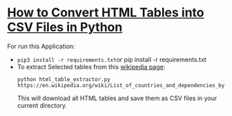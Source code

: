 # [How to Convert HTML Tables into CSV Files in Python](https://www.thepythoncode.com/article/convert-html-tables-into-csv-files-in-python)
For run this Application:
- `pip3 install -r requirements.txt`or pip install -r requirements.txt
- To extract Selected tables from this [wikipedia page](https://en.wikipedia.org/wiki/List_of_countries_and_dependencies_by_population):
    ```
    python html_table_extractor.py https://en.wikipedia.org/wiki/List_of_countries_and_dependencies_by_population
    ```
    This will download all HTML tables and save them as CSV files in your current directory.
